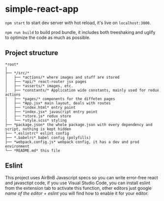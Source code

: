 # simple-react-app

`npm start` to start dev server with hot reload, it's live on `localhost:3000`.


`npm run build` to build prod bundle, it includes both treeshaking and uglify to optimize the code as much as possible.


## Project structure

```
*root*
|
├── */src/*
│   ├── *actions/* where images and stuff are stored
│   ├── *api/* react-router jsx pages
│   ├── *asserts/* images, etc.
│   ├── *constants/* Application wide constants, mainly used for redux actions
│   ├── *pages/* components for the diffeten pages
│   ├── *App.jsx* main layout, deals with routes
│   ├── *index.html* entry point
│   ├── *index.jsx* javascript entry point
│   ├── *store.js* redux store
|   └── *style.scss* styling
├── *package.json* the whole package.json with every dependency and script, nothing is kept hidden
├── *.eslintrc* eslint config
├── *.babelrc* babel config (polyfills)
├── *webpack.config.js* webpack config, it has a dev and prod environment
└── *README.md* this file
```


## Eslint

This project uses AirBnB Javascript specs so you can write error-free react and javasctipt code, if you use Visual Studio Code, you can install eslint from the extension tab to activate this function, other editors just google _name of the editor + eslint_ you will find how to enable it for your editor.


